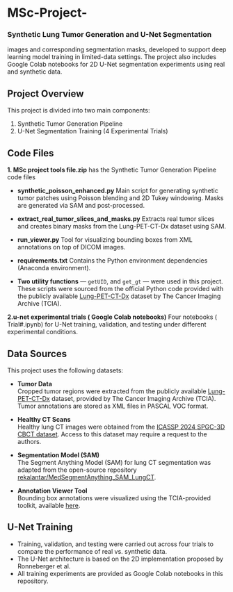 # MSc-Project-
### Synthetic Lung Tumor Generation and U-Net Segmentation
images and corresponding segmentation masks, developed to support deep learning model training in limited-data settings. The project also includes Google Colab notebooks for 2D U-Net segmentation experiments using real and synthetic data.

## Project Overview

This project is divided into two main components:

1. Synthetic Tumor Generation Pipeline
2. U-Net Segmentation Training (4 Experimental Trials)

## Code Files
**1. MSc project tools file.zip** has the Synthetic Tumor Generation Pipeline code files

- **synthetic_poisson_enhanced.py**
Main script for generating synthetic tumor patches using Poisson blending and 2D Tukey windowing. Masks are generated via SAM and post-processed.

- **extract_real_tumor_slices_and_masks.py**
Extracts real tumor slices and creates binary masks from the Lung-PET-CT-Dx dataset using SAM.

- **run_viewer.py**
Tool for visualizing bounding boxes from XML annotations on top of DICOM images.

- **requirements.txt**
Contains the Python environment dependencies (Anaconda environment).

- **Two utility functions** —  `getUID`, and `get_gt`  — were used in this project. These scripts were sourced from the official Python code provided with the publicly available [Lung-PET-CT-Dx](https://www.cancerimagingarchive.net/collection/lung-pet-ct-dx/) dataset by The Cancer Imaging Archive (TCIA).

**2.u-net experimental trials ( Google Colab notebooks)**
Four notebooks ( Trial#.ipynb) for U-Net training, validation, and testing under different experimental conditions.

##  Data Sources

This project uses the following datasets:

- **Tumor Data**  
  Cropped tumor regions were extracted from the publicly available [Lung-PET-CT-Dx](https://www.cancerimagingarchive.net/collection/lung-pet-ct-dx/) dataset, provided by The Cancer Imaging Archive (TCIA). Tumor annotations are stored as XML files in PASCAL VOC format.

- **Healthy CT Scans**  
  Healthy lung CT images were obtained from the [ICASSP 2024 SPGC-3D CBCT dataset](https://sites.google.com/view/icassp2024-spgc-3dcbct/data?authuser=0). Access to this dataset may require a request to the authors.

- **Segmentation Model (SAM)**  
  The Segment Anything Model (SAM) for lung CT segmentation was adapted from the open-source repository [rekalantar/MedSegmentAnything_SAM_LungCT](https://github.com/rekalantar/MedSegmentAnything_SAM_LungCT).

- **Annotation Viewer Tool**  
  Bounding box annotations were visualized using the TCIA-provided toolkit, available [here](https://www.cancerimagingarchive.net/wp-content/uploads/VisualizationTools.zip).

## U-Net Training
- Training, validation, and testing were carried out across four trials to compare the performance of real vs. synthetic data.
- The U-Net architecture is based on the 2D implementation proposed by Ronneberger et al.
- All training experiments are provided as Google Colab notebooks in this repository.
